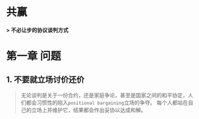 # 共赢

#### > 不必让步的协议谈判方式

# 第一章 问题   

## 1. 不要就立场讨价还价  


> 无论谈判是关于一份合约，还是家庭争论，甚至是国家之间的和平协定，人们都会习惯性的陷入`positional bargaining`立场的争夺。
每个人都站在自己的立场上并维护它，结果都会作出妥协以达成和解。
